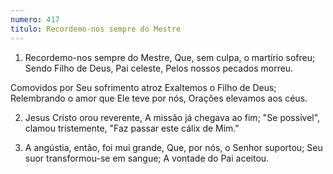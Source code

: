 ```yaml
---
numero: 417
titulo: Recordemo-nos sempre do Mestre
---
```

1. Recordemo-nos sempre do Mestre,
Que, sem culpa, o martírio sofreu;
Sendo Filho de Deus, Pai celeste,
Pelos nossos pecados morreu.

Comovidos por Seu sofrimento atroz
Exaltemos o Filho de Deus;
Relembrando o amor que Ele teve por nós,
Orações elevamos aos céus.

2. Jesus Cristo orou reverente,
A missão já chegava ao fim;
"Se possível", clamou tristemente,
"Faz passar este cálix de Mim."

3. A angústia, então, foi mui grande,
Que, por nós, o Senhor suportou;
Seu suor transformou-se em sangue;
A vontade do Pai aceitou.
